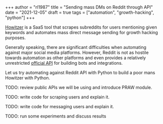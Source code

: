 +++
author = "rl1987"
title = "Sending mass DMs on Reddit through API"
date = "2021-12-05"
draft = true
tags = ["automation", "growth-hacking", "python"]
+++

[Howitzer](https://howitzer.co/) is a SaaS tool that scrapes subreddits for users mentioning given keywords and automates mass
direct message sending for growth hacking purposes. 

Generally speaking, there are significant difficulties when automating against major social media platforms. However, Reddit
is not as hostile towards automation as other platforms and even provides a relatively unrestricted 
[official API](https://www.reddit.com/dev/api/) for building bots and integrations.

Let us try automating against Reddit API with Python to build a poor mans Howitzer with Python.

TODO: review public APIs we will be using and introduce PRAW module.

TODO: write code for scraping users and explain it.

TODO: write code for messaging users and explain it.

TODO: run some experiments and discuss results 

